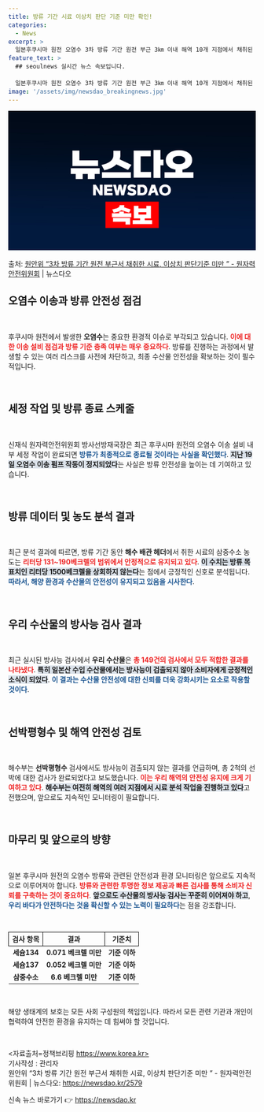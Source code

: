 ```yaml
---
title: 방류 기간 시료 이상치 판단 기준 미만 확인!
categories:
  - News
excerpt: >
  일본후쿠시마 원전 오염수 3차 방류 기간 원전 부근 3㎞ 이내 해역 10개 지점에서 채취된 시료 분석 결과,…
feature_text: >
  ## seoulnews 실시간 뉴스 속보입니다.

  일본후쿠시마 원전 오염수 3차 방류 기간 원전 부근 3㎞ 이내 해역 10개 지점에서 채취된 시료 분석 결과,…
image: '/assets/img/newsdao_breakingnews.jpg'
---
```


![뉴스다오 속보](/assets/img/newsdao_breakingnews.jpg)

<p>출처: <a href="https://newsdao.kr/2579" rel="dofollow">원안위 “3차 방류 기간 원전 부근서 채취한 시료, 이상치 판단기준 미만 ” - 원자력안전위원회</a> | 뉴스다오</p>

<h2 data-ke-size="size26">오염수 이송과 방류 안전성 점검</h2>

<p data-ke-size="size16">&nbsp;</p>

후쿠시마 원전에서 발생한 <b>오염수</b>는 중요한 환경적 이슈로 부각되고 있습니다. <b><span style="color: #ee2323;">이에 대한 이송 설비 점검과 방류 기준 충족 여부는 매우 중요하다</span></b>. 방류를 진행하는 과정에서 발생할 수 있는 여러 리스크를 사전에 차단하고, 최종 수산물 안전성을 확보하는 것이 필수적입니다.

<p data-ke-size="size16">&nbsp;</p>

<h2 data-ke-size="size26">세정 작업 및 방류 종료 스케줄</h2>

<p data-ke-size="size16">&nbsp;</p>

신재식 원자력안전위원회 방사선방재국장은 최근 후쿠시마 원전의 오염수 이송 설비 내부 세정 작업이 완료되면 <b><span style="color: #1a5490;">방류가 최종적으로 종료될 것이라는 사실을 확인했다</span></b>. <b><span style="background-color: #21538527;">지난 19일 오염수 이송 펌프 작동이 정지되었다</span></b>는 사실은 방류 안전성을 높이는 데 기여하고 있습니다.

<p data-ke-size="size16">&nbsp;</p>

<h2 data-ke-size="size26">방류 데이터 및 농도 분석 결과</h2>

<p data-ke-size="size16">&nbsp;</p>

최근 분석 결과에 따르면, 방류 기간 동안 <b>해수 배관 헤더</b>에서 취한 시료의 삼중수소 농도는 <b><span style="color: #ee2323;">리터당 131~190베크렐의 범위에서 안정적으로 유지되고 있다</span></b>. <b><span style="background-color: #21538527;">이 수치는 방류 목표치인 리터당 1500베크렐을 상회하지 않는다</span></b>는 점에서 긍정적인 신호로 분석됩니다. <b><span style="color: #1a5490;">따라서, 해양 환경과 수산물의 안전성이 유지되고 있음을 시사한다</span></b>.

<p data-ke-size="size16">&nbsp;</p>

<h2 data-ke-size="size26">우리 수산물의 방사능 검사 결과</h2>

<p data-ke-size="size16">&nbsp;</p>

최근 실시된 방사능 검사에서 <b>우리 수산물</b>은 <b><span style="color: #ee2323;">총 149건의 검사에서 모두 적합한 결과를 나타냈다</span></b>. <b><span style="background-color: #21538527;">특히 일본산 수입 수산물에서는 방사능이 검출되지 않아 소비자에게 긍정적인 소식이 되었다</span></b>. <b><span style="color: #1a5490;">이 결과는 수산물 안전성에 대한 신뢰를 더욱 강화시키는 요소로 작용할 것이다</span></b>.

<p data-ke-size="size16">&nbsp;</p>

<h2 data-ke-size="size26">선박평형수 및 해역 안전성 검토</h2>

<p data-ke-size="size16">&nbsp;</p>

해수부는 <b>선박평형수</b> 검사에서도 방사능이 검출되지 않는 결과를 언급하며, 총 2척의 선박에 대한 검사가 완료되었다고 보도했습니다. <b><span style="color: #ee2323;">이는 우리 해역의 안전성 유지에 크게 기여하고 있다</span></b>. <b><span style="background-color: #21538527;">해수부는 여전히 해역의 여러 지점에서 시료 분석 작업을 진행하고 있다</span></b>고 전했으며, 앞으로도 지속적인 모니터링이 필요합니다.

<p data-ke-size="size16">&nbsp;</p>

<h2 data-ke-size="size26">마무리 및 앞으로의 방향</h2>

<p data-ke-size="size16">&nbsp;</p>

일본 후쿠시마 원전의 오염수 방류와 관련된 안전성과 환경 모니터링은 앞으로도 지속적으로 이루어져야 합니다. <b><span style="color: #ee2323;">방류와 관련한 투명한 정보 제공과 빠른 검사를 통해 소비자 신뢰를 구축하는 것이 중요하다</span></b>. <b><span style="background-color: #21538527;">앞으로도 수산물의 방사능 검사는 꾸준히 이어져야 하고</span></b>, <b><span style="color: #1a5490;">우리 바다가 안전하다는 것을 확신할 수 있는 노력이 필요하다</span></b>는 점을 강조합니다.

<p data-ke-size="size16">&nbsp;</p>

<table style="width: 100%; border-collapse: collapse;">
  <tr>
    <th style="border: 1px solid black;">검사 항목</th>
    <th style="border: 1px solid black;">결과</th>
    <th style="border: 1px solid black;">기준치</th>
  </tr>
  <tr>
    <td style="text-align: center; height: 17px;"><b>세슘134</b></td>
    <td style="text-align: center; height: 17px;"><b>0.071 베크렐 미만</b></td>
    <td style="text-align: center; height: 17px;"><b>기준 이하</b></td>
  </tr>
  <tr>
    <td style="text-align: center; height: 17px;"><b>세슘137</b></td>
    <td style="text-align: center; height: 17px;"><b>0.052 베크렐 미만</b></td>
    <td style="text-align: center; height: 17px;"><b>기준 이하</b></td>
  </tr>
  <tr>
    <td style="text-align: center; height: 17px;"><b>삼중수소</b></td>
    <td style="text-align: center; height: 17px;"><b>6.6 베크렐 미만</b></td>
    <td style="text-align: center; height: 17px;"><b>기준 이하</b></td>
  </tr>
</table>

<p data-ke-size="size16">&nbsp;</p>

해양 생태계의 보호는 모든 사회 구성원의 책임입니다. 따라서 모든 관련 기관과 개인이 협력하여 안전한 환경을 유지하는 데 힘써야 할 것입니다. 

<p data-ke-size="size16">&nbsp;</p>

<자료출처=정책브리핑 https://www.korea.kr>  
기사작성 : 관리자  
원안위 “3차 방류 기간 원전 부근서 채취한 시료, 이상치 판단기준 미만 ” - 원자력안전위원회 | 뉴스다오: https://newsdao.kr/2579 

신속 뉴스 바로가기 👉 <a href="https://newsdao.kr" rel="dofollow">https://newsdao.kr</a>


